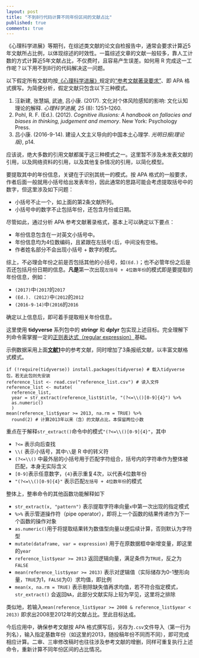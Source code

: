 ```yaml
---
layout: post
title: "不到8行代码计算不同年份区间的文献占比"
published: true
comments: true
---
```



《心理科学进展》等期刊，在综述类文献的论文自检报告中，通常会要求计算近5年文献所占比例，以体现综述的时效性。一篇综述文章的文献一般较多，靠人工计数的方式计算近5年文献占比，不仅费时，且容易产生误差。如何用 R 完成这一工作呢？以下用不到8行的代码解决这一问题。

以下假定所有文献均按[《心理科学进展》](http://journal.psych.ac.cn/xlkxjz/CN/1671-3710/home.shtml)规定的[“参考文献著录要求”](http://journal.psych.ac.cn/xlkxjz/fileup/ITEM/20140305163219.doc)、即 APA 格式撰写。为简便分析，假定文献只包含以下三种模式。

1. 汪新建, 张慧娟, 武迪, 吕小康. (2017). 文化对个体风险感知的影响: 文化认知理论的解释. *心理科学进展, 25* (8): 1251–1260.
1. Pohl, R. F. (Ed.). (2012). *Cognitive illusions: A handbook on fallacies and biases in thinking, judgement and memory*. New York: Psychology Press. 
1. 吕小康. (2016-9-14). 建设人文主义导向的中国本土心理学. *光明日报(理论版)*, p14.

应该说，绝大多数的引用文献都属于这三种模式之一。这里暂不涉及未发表文献的引用，以及网络资料的引用，以及其他复杂情况的引用，以简化模型。

要提取其中的年份信息，关键在于识别其统一的模式。按 APA 格式的一般要求，作者后面一般就用小括号给出发表年份，因此通常的思路可能会考虑提取括号中的数字，但这里涉及如下问题：

- 小括号不止一个，如上面的第2条文献所列。
- 小括号中的数字不止包括年份，还包含月份或日期。

尽管如此，通过分析 APA 参考文献著录格式，基本上可以确定以下要点：

- 年份信息包含在一对英文小括号中。
- 年份信息均为4位数编码，且紧跟在左括号`(`后，中间没有空格。
- 作者姓名部分不会出现小括号 + 数字的模式。

综上，不必理会年份之前是否包括其他的小括号，如`(Ed.)`；也不必管年份之后是否还包括月份日期的信息。**凡是**第一次出现`左括号 + 4位数年份`的模式即是要提取的年份信息，例如：

- `(2017)`中`(2017`的`2017`
- `(Ed.). (2012)`中`(2012`的`2012`
- `(2016-9-14)`中`(2016`的`2016`

确定以上信息后，即可着手提取相关年份信息。

这里使用 **tidyverse** 系列包中的 **stringr** 和 **dplyr** 包实现上述目标。完全理解下列命令需掌握一定的[正则表达式（regular expression）](https://github.com/rstudio/cheatsheets/raw/master/strings.pdf)基础。

示例数据采用上面[**文献1**](http://journal.psych.ac.cn/xlkxjz/CN/volumn/volumn_214.shtml#1)中的参考文献，同时增加了3条报纸文献，以丰富文献格式模式。

```
if (!require(tidyverse)) install.packages(tidyverse) # 载入tidyverse包，若无此包则先安装
reference_list <- read.csv("reference_list.csv") # 读入文件
reference_list <- mutate(
  reference_list,
  year = str_extract(reference_list$title, "(?<=\\()[0-9]{4}") %>%
  as.numeric()
  )
mean(reference_list$year >= 2013, na.rm = TRUE) %>% 
  round(2) # 计算2013年以来（含）的文献占比，本保留两位小数
```

重点在于解释`str_extract()`命令中的模式`"(?<=\\()[0-9]{4}"`，其中

- `?<=` 表示向后查找
- `\\(` 表示小括号，其中`\\`是 R 中的转义符
- `(?<=\\()` 中最外层的小括号用于匹配字符组合，括号内的字符串作为整体被匹配，本身无实际含义
- `[0-9]`表示任意数字，`{4}`表示重复4次，以代表4位数年份
- `"(?<=\\()[0-9]{4}"` 表示匹配`左括号 + 4位数年份`的模式

整体上，整串命令的其他函数功能解释如下

- `str_extract(x, "pattern")` 表示提取字符串向量`x`中第一次出现的指定模式
- `%>%` 表示管道操作符（pipe operator），即将上一个函数的结果传递作为下一个函数的操作对象
- `as.numeric()`用于将提取结果转为数值型向量以便后续计算，否则默认为字符型
- `mutate(dataframe, var = expression)` 用于在原数据框中新增变量，即这里的`year`
- `reference_list$year >= 2013` 返回逻辑向量，满足条件为`TRUE`，反之为`FALSE`
- `mean(reference_list$year >= 2013)` 表示对逻辑值（实际储存为0-1整形向量，`TRUE`为1，`FALSE`为0）求均值，即比例
- `mean(x, na.rm = TRUE)` 表示剔除缺失值再求均值，若不符合指定模式，`str_extract()` 会返回`NA`，此部分文献实际上较为罕见，这里将之排除


类似地，若输入`mean(reference_list$year >= 2008 & reference_list$year < 2013)` 即求出2008至2012年的文献占比。至此目标达成。

今后应用中，确保参考文献按 APA 格式撰写后，另存为`.csv`文件导入（第一行为列名），输入指定基数年份（如这里的2013，随投稿年份不同而不同），即可完成相应计算。二审、三审修改稿时也往往涉及参考文献的增删，同样可重复执行上述命令，重新计算不同年份区间的占比情况。
